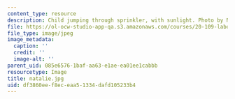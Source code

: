 ```yaml
---
content_type: resource
description: Child jumping through sprinkler, with sunlight. Photo by Natalie Kuldell.
file: https://ol-ocw-studio-app-qa.s3.amazonaws.com/courses/20-109-laboratory-fundamentals-in-biological-engineering-fall-2007/df3860eef8eceaa51334dafd105233b4_natalie.jpg
file_type: image/jpeg
image_metadata:
  caption: ''
  credit: ''
  image-alt: ''
parent_uid: 085e6576-1baf-aa63-e1ae-ea01ee1cabbb
resourcetype: Image
title: natalie.jpg
uid: df3860ee-f8ec-eaa5-1334-dafd105233b4
---
```

